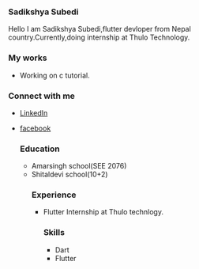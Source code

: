 ### Sadikshya Subedi
Hello I am Sadikshya Subedi,flutter devloper from Nepal country.Currently,doing internship at Thulo Technology.
### My works
- Working on c tutorial.
### Connect with me
- [LinkedIn](www.linkedin.com/in/sadikshya-subedi-70b0842a5)
- [facebook](https://www.facebook.com/sadhikshya.subedi/)

  ### Education
  - Amarsingh  school(SEE 2076)
  - Shitaldevi school(10+2)
    ### Experience
    - Flutter Internship at Thulo technlogy.
      ### Skills
      - Dart
      - Flutter

